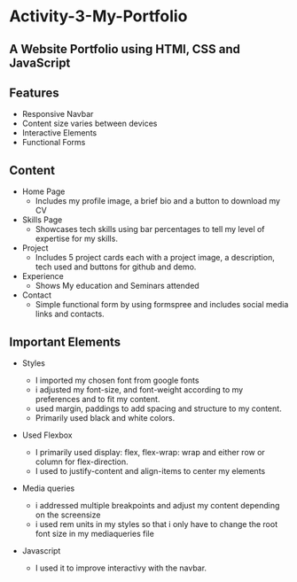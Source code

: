# Activity-3-My-Portfolio
 
## A Website Portfolio using HTMl, CSS and JavaScript

## Features
- Responsive Navbar
- Content size varies between devices
- Interactive Elements
- Functional Forms

## Content
- Home Page
    - Includes my profile image, a brief bio and a button to download my CV
- Skills Page
    - Showcases tech skills using bar percentages to tell my level of expertise for my skills.
- Project
    - Includes 5 project cards each with a project image, a description, tech used and buttons for github and demo.
- Experience
    - Shows My education and Seminars attended
- Contact
    - Simple functional form by using formspree and includes social media links and contacts.


## Important Elements
- Styles
    - I imported my chosen font from google fonts
    - i adjusted my font-size, and font-weight according to my preferences and to fit my content.
    - used margin, paddings to add spacing and structure to my content.
    - Primarily used black and white colors.
    
- Used Flexbox
    - I primarily used display: flex, flex-wrap: wrap and either row or column for flex-direction.
    - I used to justify-content and align-items to center my elements

- Media queries
    - i addressed multiple breakpoints and adjust my content depending on the screensize
    - i used rem units in my styles so that i only have to change the root font size in my mediaqueries file

- Javascript
    - I used it to improve interactivy with the navbar.